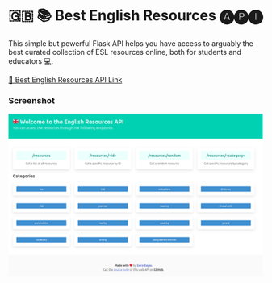 # 🇬🇧 📚 Best English Resources 🅐🅟🅘

This simple but powerful Flask API helps you have access to arguably the best curated collection of ESL resources online, both for students and educators 💻.

[🔗 Best English Resources API Link]()

### Screenshot

<img src="./assets/Web_API_Screenshot.png" alt="Web Api Screenshot">

